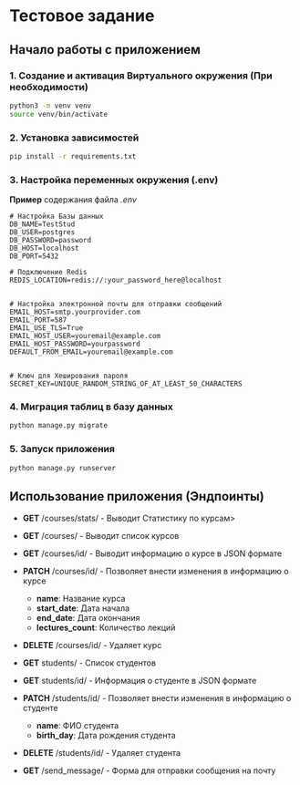 # Тестовое задание

## Начало работы с приложением

### 1. Создание и активация Виртуального окружения (При необходимости)

```bash
python3 -m venv venv
source venv/bin/activate
```

### 2. Установка зависимостей

```bash
pip install -r requirements.txt
```

### 3. Настройка переменных окружения (.env)

**Пример** содержания файла *.env*

```
# Настройка Базы данных
DB_NAME=TestStud
DB_USER=postgres
DB_PASSWORD=password
DB_HOST=localhost
DB_PORT=5432

# Подключение Redis
REDIS_LOCATION=redis://:your_password_here@localhost


# Настройка электронной почты для отправки сообщений
EMAIL_HOST=smtp.yourprovider.com
EMAIL_PORT=587
EMAIL_USE_TLS=True
EMAIL_HOST_USER=youremail@example.com
EMAIL_HOST_PASSWORD=yourpassword
DEFAULT_FROM_EMAIL=youremail@example.com


# Ключ для Хеширования пароля
SECRET_KEY=UNIQUE_RANDOM_STRING_OF_AT_LEAST_50_CHARACTERS
```

### 4. Миграция таблиц в базу данных

```bash
python manage.py migrate
```

### 5. Запуск приложения

```bash
python manage.py runserver
```

## Использование приложения (Эндпоинты)

- **GET** /courses/stats/ - Выводит Статистику по курсам>

- **GET** /courses/ - Выводит список курсов


- **GET** /courses/id/ - Выводит информацию о курсе в JSON формате

- **PATCH** /courses/id/ - Позволяет внести изменения в информацию о курсе
    - **name**: Название курса
    - **start_date**: Дата начала
    - **end_date**: Дата окончания
    - **lectures_count**: Количество лекций

- **DELETE** /courses/id/ - Удаляет курс


- **GET** students/ - Список студентов
- **GET** students/id/ - Информация о студенте в JSON формате
- **PATCH** /students/id/ - Позволяет внести изменения в информацию о студенте
    - **name**: ФИО студента
    - **birth_day**: Дата рождения студента

- **DELETE** /students/id/ - Удаляет студента


- **GET** /send_message/ - Форма для отправки сообщения на почту
